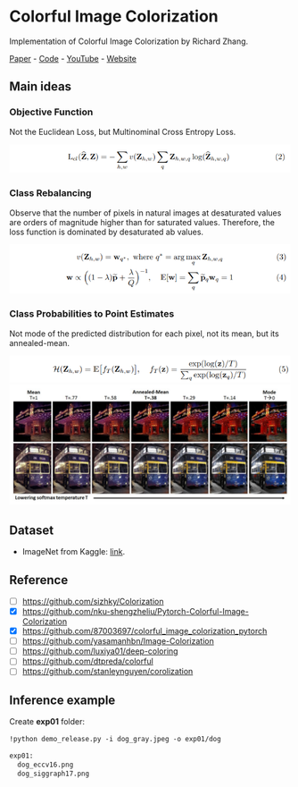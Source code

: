# Colorful Image Colorization
Implementation of Colorful Image Colorization by Richard Zhang.

[Paper](https://arxiv.org/abs/1603.08511) - [Code](https://github.com/richzhang/colorization) - [YouTube](https://www.youtube.com/watch?v=4xoTD58Wt-0) - [Website](https://richzhang.github.io/colorization/)

## Main ideas
### Objective Function
Not the Euclidean Loss, but Multinominal Cross Entropy Loss.

<img src="assets/e1_objective_function.png" alt="e1_objective_function.png">

### Class Rebalancing
Observe that the number of pixels in natural images at desaturated values are orders of magnitude higher than for saturated values. Therefore, the loss function is dominated by desaturated ab values.

<img src="assets/e2_class_rebalancing.png" alt="e2_class_rebalancing.png">

### Class Probabilities to Point Estimates
Not mode of the predicted distribution for each pixel, not its mean, but its annealed-mean.

<img src="assets/e3_annealed_mean.png" alt="e3_annealed_mean.png">

<img src="assets/e4_results.png" alt="e4_results.png">


## Dataset
- ImageNet from Kaggle: [link](https://towardsdatascience.com/downloading-and-using-the-imagenet-dataset-with-pytorch-f0908437c4be).

## Reference
- [ ] https://github.com/sizhky/Colorization
- [x] https://github.com/nku-shengzheliu/Pytorch-Colorful-Image-Colorization
- [x] https://github.com/87003697/colorful_image_colorization_pytorch
- [ ] https://github.com/yasamanhbn/Image-Colorization
- [ ] https://github.com/luxiya01/deep-coloring
- [ ] https://github.com/dtpreda/colorful
- [ ] https://github.com/stanleynguyen/corolization

## Inference example
Create **exp01** folder:
```
!python demo_release.py -i dog_gray.jpeg -o exp01/dog
```

```
exp01:
  dog_eccv16.png
  dog_siggraph17.png
```
